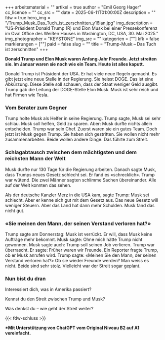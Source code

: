 +++
arbeitsmaterial = ""
artikel = true
author = "Emil Georg Hager"
cc_licence = ""
cc_src = ""
date = 2025-06-11T01:00:00Z
description = ""
fdw = true
hero_img = "/Trump_Musk_Das_Tuch_ist_zerschnitten_y16ian.jpg"
img_description = "US-Präsident Donald Trump (R) und Elon Musk bei einer Pressekonferenz im Oval Office des Weißen Hauses in Washington, DC, USA, 30. Mai 2025."
img_photographer = "KEYSTONE"
img_src = ""
kategorien = [""]
kfk = false
markierungen = [""]
paid = false
slug = ""
title = "Trump-Musk – Das Tuch ist zerschnitten"
+++

**Donald Trump und Elon Musk waren Anfang Jahr Freunde. Jetzt streiten sie. Im Januar waren sie noch wie ein Team. Heute ist alles kaputt.**

Donald Trump ist Präsident der USA. Er hat viele neue Regeln gemacht. Es gibt jetzt eine neue Stelle in der Regierung. Sie heisst DOGE. Das ist eine Abkürzung. Diese Stelle soll schauen, dass der Staat weniger Geld ausgibt. Trump gab die Leitung der DOGE-Stelle Elon Musk. Musk ist sehr reich und hat Firmen wie Tesla.

### Vom Berater zum Gegner

Trump holte Musk als Helfer in seine Regierung. Trump sagte, Musk sei sehr schlau. Musk soll helfen, Geld zu sparen. Aber: Musk durfte nichts allein entscheiden. Trump war sein Chef. Zuerst waren sie ein gutes Team. Doch jetzt ist Musk gegen Trump. Sie haben sich gestritten. Sie wollen nicht mehr zusammenarbeiten. Beide wollen andere Dinge. Das führte zum Streit.

### Schlagabtausch zwischen dem mächtigsten und dem reichsten Mann der Welt

Musk durfte nur 130 Tage für die Regierung arbeiten. Danach sagte Musk, dass Trumps neues Gesetz schlecht sei. Er fand es «schrecklich». Trump war wütend. Die zwei Männer sagten schlimme Sachen übereinander. Alle auf der Welt konnten das sehen.

Als der deutsche Kanzler Merz in die USA kam, sagte Trump: Musk sei schlecht. Aber er kenne sich gut mit dem Gesetz aus. Das neue Gesetz will weniger Steuern. Aber das Land hat dann mehr Schulden. Musk fand das nicht gut.

### «Sie meinen den Mann, der seinen Verstand verloren hat?»

Trump sagte am Donnerstag: Musk ist verrückt. Er will, dass Musk keine Aufträge mehr bekommt. Musk sagte: Ohne mich hätte Trump nicht gewonnen. Musk sagte auch: Trump soll seinen Job verlieren. Trump war überrascht. Er sagte: Früher waren wir Freunde.
Ein Reporter fragte Trump, ob er Musk anrufen wird. Trump sagte: «Meinen Sie den Mann, der seinen Verstand verloren hat?» Ob sie wieder Freunde werden? Man weiss es nicht. Beide sind sehr stolz. Vielleicht war der Streit sogar geplant.

### Nun bist du dran

Interessiert dich, was in Amerika passiert?

Kennst du den Streit zwischen Trump und Musk?

Was denkst du – wie geht der Streit weiter?

{{< fdw-schluss >}}

**\*Mit Unterstützung von ChatGPT vom Original Niveau B2 auf A1 vereinfacht.**